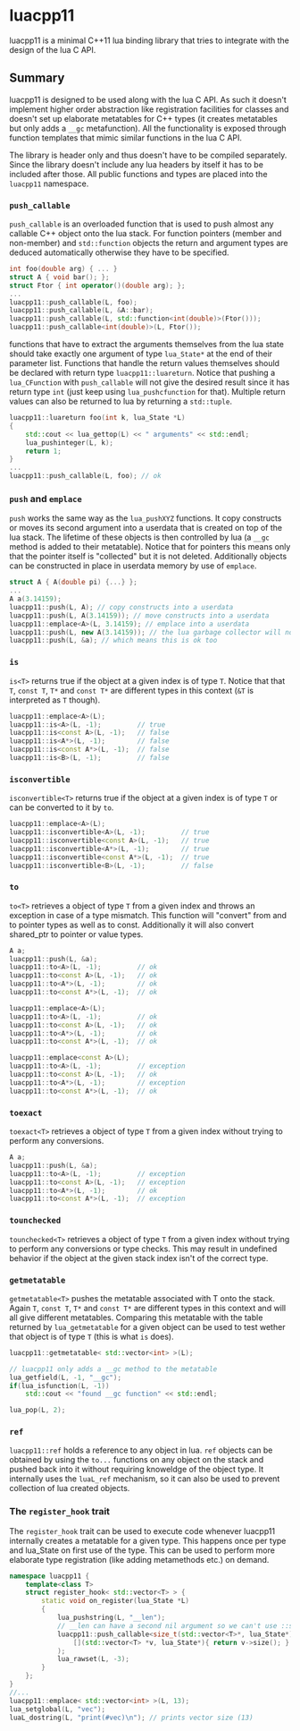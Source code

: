 # luacpp11

luacpp11 is a minimal C++11 lua binding library that tries to integrate with the
design of the lua C API.

## Summary

luacpp11 is designed to be used along with the lua C API. As such it doesn't
implement higher order abstraction like registration facilities for classes and
doesn't set up elaborate metatables for C++ types (it creates metatables but
only adds a `__gc` metafunction). All the functionality is exposed through
function templates that mimic similar functions in the lua C API.

The library is header only and thus doesn't have to be compiled separately.
Since the library doesn't include any lua headers by itself it has to be
included after those. All public functions and types are placed into the
`luacpp11` namespace.

### `push_callable`

`push_callable` is an overloaded function that is used to push almost any
callable C++ object onto the lua stack. For function pointers (member and
non-member) and `std::function` objects the return and argument types are
deduced automatically otherwise they have to be specified.

```c++
int foo(double arg) { ... }
struct A { void bar(); };
struct Ftor { int operator()(double arg); };
...
luacpp11::push_callable(L, foo);
luacpp11::push_callable(L, &A::bar);
luacpp11::push_callable(L, std::function<int(double)>(Ftor()));
luacpp11::push_callable<int(double)>(L, Ftor());
```

functions that have to extract the arguments themselves from the lua state
should take exactly one argument of type `lua_State*` at the end of their
parameter list. Functions that handle the return values themselves should be
declared with return type `luacpp11::luareturn`. Notice that pushing a
`lua_CFunction` with `push_callable` will not give the desired result since it
has return type `int` (just  keep using `lua_pushcfunction` for that).
Multiple return values can also be returned to lua by returning a `std::tuple`.
```c++
luacpp11::luareturn foo(int k, lua_State *L)
{
    std::cout << lua_gettop(L) << " arguments" << std::endl;
    lua_pushinteger(L, k);
    return 1;
}
...
luacpp11::push_callable(L, foo); // ok
```

### `push` and `emplace`
`push` works the same way as the `lua_pushXYZ` functions. It copy constructs
or moves its second argument into a userdata that is created on top of the lua
stack. The lifetime of these objects is then controlled by lua (a `__gc` method
is added to their metatable). Notice that for pointers this means only that the
pointer itself is "collected" but it is not deleted.
Additionally objects can be constructed in place in userdata memory by use of
`emplace`.

```c++
struct A { A(double pi) {...} };
...
A a(3.14159);
luacpp11::push(L, A); // copy constructs into a userdata
luacpp11::push(L, A(3.14159)); // move constructs into a userdata
luacpp11::emplace<A>(L, 3.14159); // emplace into a userdata
luacpp11::push(L, new A(3.14159)); // the lua garbage collector will not delete this!
luacpp11::push(L, &a); // which means this is ok too
```

### `is`
`is<T>` returns true if the object at a given index is of type `T`. Notice that
that `T`, `const T`, `T*` and `const T*` are different types in this context
(`&T` is interpreted as `T` though).

```c++
luacpp11::emplace<A>(L);
luacpp11::is<A>(L, -1);         // true
luacpp11::is<const A>(L, -1);   // false
luacpp11::is<A*>(L, -1);        // false
luacpp11::is<const A*>(L, -1);  // false
luacpp11::is<B>(L, -1);         // false
```

### `isconvertible`
`isconvertible<T>` returns true if the object at a given index is of type `T` or
can be converted to it by `to`.

```c++
luacpp11::emplace<A>(L);
luacpp11::isconvertible<A>(L, -1);         // true
luacpp11::isconvertible<const A>(L, -1);   // true
luacpp11::isconvertible<A*>(L, -1);        // true
luacpp11::isconvertible<const A*>(L, -1);  // true
luacpp11::isconvertible<B>(L, -1);         // false
```

### `to`
`to<T>` retrieves a object of type `T` from a given index and throws an exception
in case of a type mismatch. This function will "convert" from and to pointer
types as well as to const. Additionally it will also convert shared_ptr to pointer
or value types.

```c++
A a;
luacpp11::push(L, &a);
luacpp11::to<A>(L, -1);         // ok
luacpp11::to<const A>(L, -1);   // ok
luacpp11::to<A*>(L, -1);        // ok
luacpp11::to<const A*>(L, -1);  // ok

luacpp11::emplace<A>(L);
luacpp11::to<A>(L, -1);         // ok
luacpp11::to<const A>(L, -1);   // ok
luacpp11::to<A*>(L, -1);        // ok
luacpp11::to<const A*>(L, -1);  // ok

luacpp11::emplace<const A>(L);
luacpp11::to<A>(L, -1);         // exception
luacpp11::to<const A>(L, -1);   // ok
luacpp11::to<A*>(L, -1);        // exception
luacpp11::to<const A*>(L, -1);  // ok
```

### `toexact`
`toexact<T>` retrieves a object of type `T` from a given index without trying to
perform any conversions.

```c++
A a;
luacpp11::push(L, &a);
luacpp11::to<A>(L, -1);         // exception
luacpp11::to<const A>(L, -1);   // exception
luacpp11::to<A*>(L, -1);        // ok
luacpp11::to<const A*>(L, -1);  // exception
```

### `tounchecked`
`tounchecked<T>` retrieves a object of type `T` from a given index without
trying to perform any conversions or type checks. This may result in  undefined
behavior if the object at the given stack index isn't of the correct type.


### `getmetatable`
`getmetatable<T>` pushes the metatable associated with T onto the stack. Again
`T`, `const T`, `T*` and `const T*` are different types in this context and will
all give different metatables. Comparing this metatable with the table returned
by `lua_getmetatable` for a given object can be used to test wether that object
is of type `T` (this is what `is` does).

```c++
luacpp11::getmetatable< std::vector<int> >(L);

// luacpp11 only adds a __gc method to the metatable
lua_getfield(L, -1, "__gc");
if(lua_isfunction(L, -1))
    std::cout << "found __gc function" << std::endl;

lua_pop(L, 2);
```

### `ref`

`luacpp11::ref` holds a reference to any object in lua. `ref` objects
can be obtained by using the `to...` functions on any object on the
stack and pushed back into it without requiring knoweldge of the object
type. It internally uses the `luaL_ref` mechanism, so it can also
be used to prevent collection of lua created objects.

### The `register_hook` trait

The `register_hook` trait can be used to execute code whenever luacpp11 internally
creates a metatable for a given type. This happens once per type and lua_State
on first use of the type. This can be used to perform more elaborate type
registration (like adding metamethods etc.) on demand.

```c++
namespace luacpp11 {
    template<class T>
    struct register_hook< std::vector<T> > {
        static void on_register(lua_State *L)
        {
            lua_pushstring(L, "__len");
            // __len can have a second nil argument so we can't use ::size directly
            luacpp11::push_callable<size_t(std::vector<T>*, lua_State*)>(L,
                [](std::vector<T> *v, lua_State*){ return v->size(); }
            );
            lua_rawset(L, -3);
        }
    };
}
//...
luacpp11::emplace< std::vector<int> >(L, 13);
lua_setglobal(L, "vec");
luaL_dostring(L, "print(#vec)\n"); // prints vector size (13)

```


